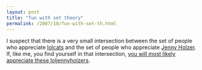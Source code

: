 ```yaml
---
layout: post
title: "fun with set theory"
permalink: /2007/10/fun-with-set-th.html
---
```


I suspect that there is a very small intersection between the set of people who appreciate [lolcats](http://www.dashes.com/anil/2007/04/cats-can-has-gr.html) and the set of people who appreciate [Jenny Holzer](http://twitter.com/jennyholzer). If, like me, you find yourself in that intersection, [you will most likely appreciate these loljennyholzers](http://djchall.vox.com/library/posts/tags/loljennyholzer/).